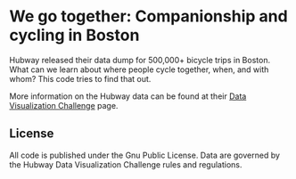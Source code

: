 We go together: Companionship and cycling in Boston
=============================

Hubway released their data dump for 500,000+ bicycle trips in Boston. What can we learn about where people cycle together, when, and with whom? This code tries to find that out. 

More information on the Hubway data can be found at their [Data Visualization Challenge](hubwaydatachallenge.org) page. 



License
----------------------

All code is published under the Gnu Public License. Data are governed by the Hubway Data Visualization Challenge rules and regulations. 
